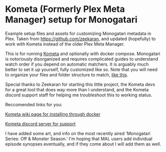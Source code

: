 # Kometa (Formerly Plex Meta Manager) setup for Monogatari
Example setup files and assets for customizing Monogatari metadata in Plex. Taken from https://github.com/zeekaran, and updated (hopefully) to work with Kometa instead of the older Plex Meta Manager. 

This is for running [Kometa](https://github.com/meisnate12/Plex-Meta-Manager) and optionally with docker compose. Monogatari is notoriously disorganized and requires complicated guides to understand watch order if you depend on automatic matchers. It is arguably much better to set it up yourself, fully customized like so. Note that you will need to organize your files and folder structure to match, [like this](https://i.imgur.com/c5MXeaB.png).

Special thanks to Zeekaran for starting this little project, the Kometa devs for a great tool that does way more than I understand, and the Kometa discord support staff for helping me troubleshoot this to working status. 

Reccomended links for you: 

[Kometa wiki page for installing through docker](https://kometa.wiki/en/latest/kometa/install/docker/)

[Kometa discord server for support](https://kometa.wiki/en/latest/discord/)

I have added some art, and info on the most recently aired 'Monogatari Series: Off & Monster Season.' I'm hoping that MAL users add individual episode synopses eventually, and if they come about I will add them as well. 
